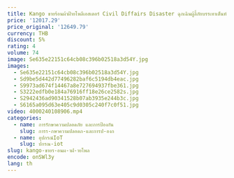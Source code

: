 ```yaml
---
title: Kango ขายร้อนผ้าฝ้ายโพลีเอสเตอร์ Civil Diffairs Disaster ฉุกเฉินผู้ลี้ภัยบรรเทาเต็นท์
price: '12017.29'
price_original: '12649.79'
currency: THB
discount: 5%
rating: 4
volume: 74
image: Se635e22151c64cb08c396b02518a3d54Y.jpg
images:
  - Se635e22151c64cb08c396b02518a3d54Y.jpg
  - Sd9be5d442d77496282baf6c5194db4eac.jpg
  - S9973ad674f14467a8e727694937fbe361.jpg
  - S3222edfb0e184a76916ff18e26ce2582s.jpg
  - S2942436ad90341528b07ab3935e244b3c.jpg
  - S6165a095d63e405c9d0305c240f7c0f51.jpg
video: 4000240108906.mp4
categories:
  - name: การรักษาความปลอดภัย และการป้องกัน
    slug: การร-กษาความปลอดภ-และการป-องก
  - name: อุปกรณ์IoT
    slug: ปกรณ-iot
slug: kango-ขายร-อนผ-าฝ-ายโพล
encode: onSWl3y
lang: th
---
```

  
